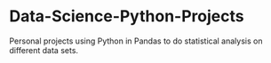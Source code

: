 # Data-Science-Python-Projects
Personal projects using Python in Pandas to do statistical analysis on different data sets. 
